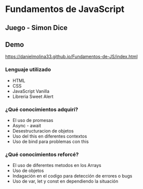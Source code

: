 # Fundamentos de JavaScript

## Juego - Simon Dice

## Demo
https://danielmolina33.github.io/Fundamentos-de-JS/index.html

### Lenguaje utilizado

- HTML
- CSS
- JavaScript Vanilla
- Libreria Sweet Alert

### ¿Qué conocimientos adquirí?

- El uso de promesas
- Async - await
- Desestructuracion de objetos
- Uso del this en diferentes contextos
- Uso de bind para problemas con this

### ¿Qué conocimientos reforcé?

- El uso de diferentes metodos en los Arrays
- Uso de objetos
- Indagación en el codigo para detección de errores o bugs
- Uso de var, let y const en dependiendo la situación


